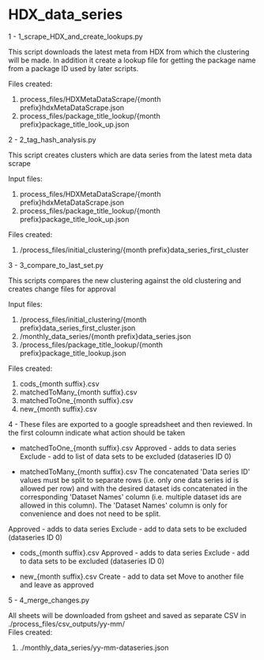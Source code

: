 # HDX_data_series

1 - 1_scrape_HDX_and_create_lookups.py

This script downloads the latest meta from HDX from which the clustering will be made. In addition it create a lookup file for getting the package name from a package ID used by later scripts.

Files created:

1. process_files/HDXMetaDataScrape/{month prefix}hdxMetaDataScrape.json
2. process_files/package_title_lookup/{month prefix}package_title_look_up.json

2 - 2_tag_hash_analysis.py

This script creates clusters which are data series from the latest meta data scrape

Input files:
1. process_files/HDXMetaDataScrape/{month prefix}hdxMetaDataScrape.json
2. process_files/package_title_lookup/{month prefix}package_title_look_up.json

Files created:
1. /process_files/initial_clustering/{month prefix}data_series_first_cluster

3 - 3_compare_to_last_set.py

This scripts compares the new clustering against the old clustering and creates change files for approval

Input files:
1. /process_files/initial_clustering/{month prefix}data_series_first_cluster.json
2. /monthly_data_series/{month prefix}data_series.json
3. /process_files/package_title_lookup/{month prefix}package_title_lookup.json

Files created:
1. cods_{month suffix}.csv
2. matchedToMany_{month suffix}.csv
3. matchedToOne_{month suffix}.csv
4. new_{month suffix}.csv

4 - These files are exported to a google spreadsheet and then reviewed.  In the first coloumn indicate what action should be taken

- matchedToOne_{month suffix}.csv
Approved - adds to data series
Exclude - add to list of data sets to be excluded (dataseries ID 0)

- matchedToMany_{month suffix}.csv
The concatenated 'Data series ID' values must be split to separate rows (i.e. only one data series id is allowed per row) and with the desired dataset ids concatenated in the corresponding 'Dataset Names' column (i.e. multiple dataset ids are allowed in this column). The 'Dataset Names' column is only for convenience and does not need to be split.

Approved - adds to data series
Exclude - add to data sets to be excluded (dataseries ID 0)

- cods_{month suffix}.csv
Approved - adds to data series
Exclude - add to data sets to be excluded (dataseries ID 0)

- new_{month suffix}.csv
Create - add to data set
Move to another file and leave as approved

5 - 4_merge_changes.py

All sheets will be downloaded from gsheet and saved as separate CSV in ./process_files/csv_outputs/yy-mm/  
Files created:
1. ./monthly_data_series/yy-mm-dataseries.json
